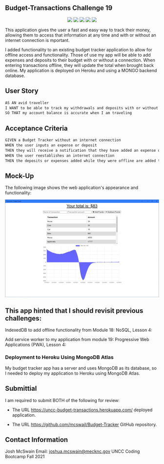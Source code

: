 ## Budget-Transactions Challenge 19

<p align="center">
    <img src="https://img.shields.io/badge/MongoDB-blue"  />
    <img src="https://img.shields.io/badge/mongoose-red" />
    <img src="https://img.shields.io/badge/Robo%203T-DB%20tool-brightgreen" />
    <img src="https://img.shields.io/badge/javascript-yellowgreen" />
    <img src="https://img.shields.io/badge/express-orange" />

</p>

This application gives the user a fast and easy way to track their money, allowing them to access that information at any time and with or without an internet connection is mportant. 

I added functionality to an existing budget tracker application to allow for offline access and functionality. Those of use my app will be able to add expenses and deposits to their budget with or without a connection. When entering transactions offline, they will update the total when brought back online. My application is deployed on Heroku and using a MONGO backend database. 

## User Story

```md
AS AN avid traveller
I WANT to be able to track my withdrawals and deposits with or without a data/internet connection
SO THAT my account balance is accurate when I am traveling 
```

## Acceptance Criteria

```md
GIVEN a Budget Tracker without an internet connection
WHEN the user inputs an expense or deposit
THEN they will receive a notification that they have added an expense or deposit
WHEN the user reestablishes an internet connection
THEN the deposits or expenses added while they were offline are added to their transaction history and their totals are updated
```

## Mock-Up

The following image shows the web application's appearance and functionality:

![screenshot](./public/images/screenshot.jpg)



## This app hinted that I should revisit previous challenges:

IndexedDB to add offline functionality from Module 18: NoSQL, Lesson 4: 

Add service worker to my application from module 19: Progressive Web Applications (PWA), Lesson 4: 

### Deployment to Heroku Using MongoDB Atlas

My budget tracker app has a server and uses MongoDB as its database, so I needed to deploy my application to Heroku using MongoDB Atlas. 

## Submittial

I am required to submit BOTH of the following for review:

* The URL https://uncc-budget-transactions.herokuapp.com/ deployed application.

* The URL https://github.com/mcswajl/Budget-Tracker GitHub repository. 

## Contact Information
Josh McSwain
Email: joshua.mcswain@mecknc.gov
UNCC Coding Bootcamp Fall 2021
